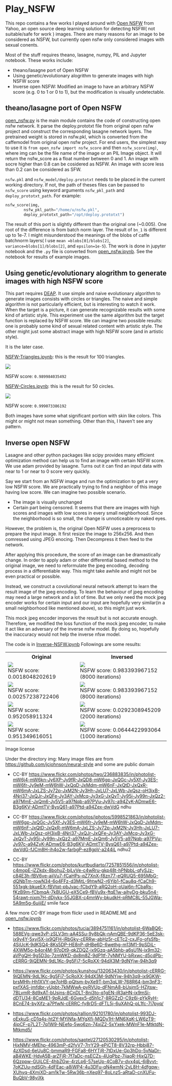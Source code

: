 # Play_NSFW
This repo contains a few works I played around with 
 [Open NSFW](https://yahooeng.tumblr.com/post/151148689421/open-sourcing-a-deep-learning-solution-for) from Yahoo, an open source deep learning solution for detecting NSFW( not suitable/safe for work ) images. There are many reasons for an image to be considered as NSFW, but currently open nsfw only considered images with sexual conents.

Most of the stuff requires  theano, lasagne, numpy, PIL and Jupyter notebook.
These works include:
*   theano/lasagne port of Open NSFW
*  Using genetic/evolutionary alogrithm to generate images with high NSFW score
*  Inverse open NSFW: Modified an image to have an arbitrary NSFW score (e.g. 0 to 1 or 0 to 1), but the modification is visually undetectable.

## theano/lasagne port of Open NSFW
[open_nsfw.py](open_nsfw.py) is the main module contains the code of constructing open nsfw network. It parse the deploy.prototxt file from original open nsfw project and construct the corresponding lasagne network layers.
The pretrained weight is stored in nsfw.pkl, which is converted from the caffemodel from original open nsfw project. 
For end users, the simplest way to use it is `from open_nsfw import nsfw_score` and then `nsfw_score(img)`, where img can be the file name of the image or an PIL Image object.  It will return the nsfw_score as a float number between 0 and 1.  An image with socre higher than 0.8 can be cosidered as NSFW. An image with score less than 0.2 can be considered as SFW. 

`nsfw.pkl` and `nsfw_model/deploy.prototxt` needs to be placed in the current working directory. If not, the path of theses files can be passed to `nsfw_score` using keyword arguments `nsfw_pkl_path` and `deploy_prototxt_path`. For example:
```python
nsfw_score(img, 
		nsfw_pkl_path="/home/u/nsfw.pkl", 
		deploy_prototxt_path="/opt/deploy.prototxt")
```
The result of this port is slightly different than the original one (~0.005). One root of the difference is from batch norm layer.  The result of `bn_1` is different up to 1e-7. I might misunderstood the meanings of the blobs of caffe batchnorm layers( I use `mean =blobs[0]/blobs[2]`, `variance=blobs[1]/blobs[2]`, and `epsilon=1e-5`). 
The work is done in jupyter notebook and the `.py` file is converted from [open_nsfw.ipynb](open_nsfw.ipynb). See the notebook for results of example images. 

##  Using genetic/evolutionary alogrithm to generate images with high NSFW score

This part requires [DEAP](https://github.com/DEAP/deap). It use simple and naive evolutionary algorithm to generate images consists with circles or triangles.
The naive and simple algorithm is not particularly efficient, but is interesting to watch it work. When the target is a picture, it can generate recognizable results with some kind of artistic style.
This experiment use the same algorithm but the target function is replaced by NSFW score. We can imagine two possible results: one is probably some kind of sexual related content with artistic style. The other might just some abstract image with high NSFW score (and in artistic style).

It is the later case.


[NSFW-Triangles.ipynb](NSFW-Triangles.ipynb): this is the result for 100 triangles.

![](output/nsfw-triangles.png) 

NSFW score: `0.989984035492` 

[NSFW-Circles.ipynb](NSFW-Circles.ipynb): this is the result for 50 circles.

![](output/nsfw-circle50.png) 

NSFW score: `0.999073386192`

Both images have some what significant portion with skin like colors. This might or might not mean something. Other than this, I haven't see any pattern.

##  Inverse open NSFW

Lasagne and other python packages like scipy provides many efficient optimization method can help us to find an image with certain NSFW score.
We use adam provided by lasagne. Turns out it can find an input data with near to 1 or near to 0 score very quickly. 

Say we start from an NSFW image and run the optimization to get a very low NSFW score.  We are practically trying to find a neighbor of this image having low score. We can imagine two possible scenario. 
* The image is visually unchanged
* Certain part being censored.
It seems that there are images with high scores and images with low scores in every small neighborhood. Since the neighborhood is so small, the change is unnoticeable ny naked eyes. 

However, the problem is, the original Open NSFW uses a preprocess to prepare the input image. It first resize the image to 256x256. And then comressed using JPEG enocing. Then Decompress it then feed to the network.

After applying this procedure, the score of an image can be dramastically change. In order to apply adam or other differential based method to the original image, we need to reformulate the jpeg encoding, decoding process in a differentiable way.  This might take awhile and might not be even practical or possible.

Instead, we construct a covolutional neural network attempt to learn the result image of the jpeg encoding. 
To learn the behaviour of jpeg encoding may need a large network and a lot of time. But we only need the mock jpeg encoder works for certain input and our input are hopefully very similar(in a small neighborhood like mentioned above), so this might just work.

This mock jpeg encoder imporves the result but is not accurate enough. Therefore, we modified the loss function of the mock jpeg encoder, to make it act like an adversary of the inverse nsfw model. By doing so, hopefully the inaccuracy would not help the inverse nfsw model. 

The code is in [Inverse-NSFW.ipynb](Inverse-NSFW.ipynb)
Followings are some results: 
<table>
<tbody>
<tr>
<th>Original</th><th>Inversed</th></tr>
<tr>
<td><img src="output/starry_night-nsfw-0.png" />   <br />
NSFW score: 0.0018048202619
</td>
<td><img src="output/starry_night-nsfw-8000.png" />   <br />
NSFW score: 0.983393967152  
(8000 iterations)
</td>
</tr>
<tr>
<td>
<img src="output/the_scream-nsfw-0.png" />  <br />
NSFW score: 0.00257238722406
</td>
<td>
<img src="output/the_scream-nsfw-8000.png" />  <br />
NSFW score: 0.983393967152
(8000 iterations)
</td>
</tr>
<tr>
<td>
<img src="output/flickr2-nsfw-0.png" />  <br />
NSFW score: 0.952058911324
</td>
<td>
<img src="output/flickr2-nsfw-2000.png" /> <br />
NSFW score: 0.0292308945209 
(2000 iterations)
</td>
</tr>
<tr>
<td>
<img src="output/flickr-nsfw-0.png" />  <br />
NSFW score: 0.951349616051
</td>
<td>
<img src="output/flickr-nsfw-1000.png" />  <br />
NSFW score: 0.0644422993064
(1000 iterations)
</td>
</tr>
</tbody>
</table>

Image license

Under the directory img:
Many image files are from https://github.com/jcjohnson/neural-style and some are public domain

* CC-BY
https://www.flickr.com/photos/two/236883835/in/photolist-mW6j4-mW6kn-Jy6XP-Jy9fR-JxQD8-mW6gp-JxQGc-Jy5Xf-Jy3ES-mW6fr-Jy9eM-mW6hW-JxQqD-JxMdm-mW6nF-JxQtD-JxQxR-mW6mA-JxLZS-Jy72p-JxM2N-Jy3Hh-JxLU7-JxLWb-JxQsz-oH3ixB-4Nri37-JxQJr-JxQFe-Jy3AY-JxMcq-Jy3xG-JxQvT-Jy95i-Jy99n-JxQz2-a97MmE-JxQm6-Jy5V5-a97Nqb-a97PVu-Jy97c-a94ZyK-ADmwE6-B3g6KV-ADmtTV-BysQ61-a97Ptd-a94Zex-dwVdG
ndhu

* CC-BY
https://www.flickr.com/photos/jphotos/5998521863/in/photolist-mW6gp-JxQGc-Jy5Xf-Jy3ES-mW6fr-Jy9eM-mW6hW-JxQqD-JxMdm-mW6nF-JxQtD-JxQxR-mW6mA-JxLZS-Jy72p-JxM2N-Jy3Hh-JxLU7-JxLWb-JxQsz-oH3ixB-4Nri37-JxQJr-JxQFe-Jy3AY-JxMcq-Jy3xG-JxQvT-Jy95i-Jy99n-JxQz2-a97MmE-JxQm6-Jy5V5-a97Nqb-a97PVu-Jy97c-a94ZyK-ADmwE6-B3g6KV-ADmtTV-BysQ61-a97Ptd-a94Zex-dwVdG-fJCm8H-ih4o2w-farbgP-ez8gpV-a244iL
ndhu2

* CC-BY https://www.flickr.com/photos/kurtbudiarto/7257851556/in/photolist-c4mopE-jZZkdx-8bohuZ-bjLvVe-c4wRru-gkp48t-hPNbbL-qfySJz-c84E3h-fBV6ve-aijVu7-fCaHPs-qZ7XnX-f8zn77-eQRUQ5-695MbG-dQNbTm-rowN34-6o4FFz-d3MjtL-9htwN2-r6Yib1-fCau8q-fCaCh9-551xgk-bkueEX-fBVtqt-pbJvac-fCbdY9-aRQ2oH-oUai6n-fCbaRs-fKzB9m-fCbmqA-7kBUGU-eX5Ce9-fBVu9x-ftqE1w-aihyDg-bku5n4-54rawt-nixm7H-dDjykx-55JGBX-c4mnWy-bkudkH-pRMC8L-55JGWa-5A9m5g-6uijiE/
smile face

A few more CC-BY image from flickr used in README.ME and [open_nsfw.ipynb](open_nsfw.ipynb)


* https://www.flickr.com/photos/tucia/3894751161/in/photolist-6WaBQ6-588EVg-qwe3vP-zSLV3m-aA4SSu-9y8bQk-nAmQBE-9dKP36-5eE3sk-ix9v4Y-5xyi5X-ix9QFH-iRbGky-cERRw-abHz5r-cETc2-cxJFo-ofsSfb-4SjUcK-9dKSQ4-8Ks5DP-HE8nP-dHBe6D-6wethg-m13M1-9pSDiL-4XWM5o-b4or4M-97oDt9-qkZDQZ-ix9Gzq-aA5bhb-a6sU1N-ix9m32-aVPgQH-9g5D3o-7zmWKD-dx8m8Z-9dP1tf-7yNMYU-bRxwc-d5cdPb-cERRG-9iQEMN-9dL1Kc-9g5Fi7-5cRoXX-94dX3M-9dNYjw-94h3q9

* https://www.flickr.com/photos/kunshou/132063430/in/photolist-cERRG-9iQEMN-9dL1Kc-9g5Fi7-5cRoXX-94dX3M-9dNYjw-94h3q9-ix9GKW-brsMHh-Hh1XVY-qe7oHB-pQtsm-byXe9T-bm3qLW-768R64-bm3nF3-pxfXAS-jmfdbr-yUpbt-7kMWwA-pyRVUp-dFNmA8-bUsjm5-HZjtsw-7BLvmR-8d9xAT-bUsjns-8CnDLT-8ni3to-q1gEN-iR3aHN-ix9mSi-dDTU34-8CqME1-9pRJdE-6Gvex5-d5h1c7-8RGZzD-C9z6j-pYkRyH-8CnE74-byXifz-a7PfwN-cERRC-fy8rD5-dFTL5j-6uXAhQ-pL1fc-7i7pyq/

* https://www.flickr.com/photos/rallion/92101780/in/photolist-993DJ-oExkuS-cD1q4s-ht2Y-MYiNfa-MYgXfi-MQDy1H-MN6XqK-LW6zT9-4ipCF-p7L2T-7q1W9-NEefq-5wo6zn-74xiZ2-5xYxek-MWnF1e-MtktdN-Mtkmd5/

* https://www.flickr.com/photos/saptel/27120530295/in/photolist-HjxNMV-tMEhp-4963mP-d2fyV7-7rrY29-ePiCT8-8V32rp-Hbbj87-4zXDsd-6eUu8C-bmmaR9-FGFa8-6HYTjR-7tDxUe-Gp3hDo-5vNaDr-aB4WKE-HdvA5B-arZFjR-7f7aDc-nsECZs-4UqPbz-7ijaoR-HjxQ7D-6Qzppw-GUjLCE-4hbZGw-4rzLp6-57seUp-4CoB7v-dvx4qL-6jBvvt-7oKZUu-ndSGh-4dFEac-a8iWP4-4u3DFu-qN4wmN-2vL8H-4dfgqw-XUhyq-4XmiXD-am1kTw-5Rw36b-nXeq97-8oLnz5-aRtaD-cnXUFu-BuQbV-98yiXk

